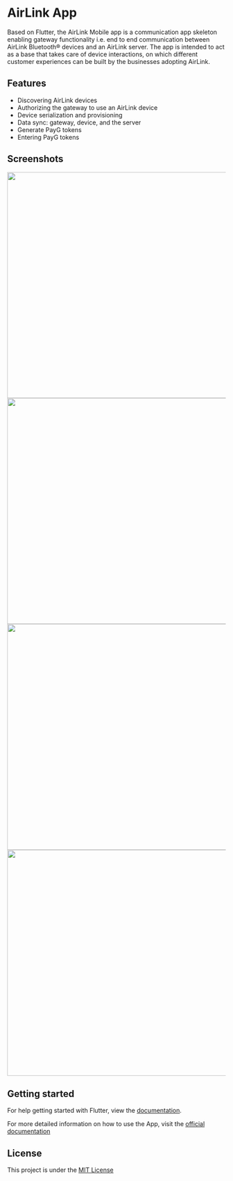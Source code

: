 # AirLink App

Based on Flutter, the AirLink Mobile app is a communication app skeleton enabling gateway functionality i.e. end to end communication between AirLink Bluetooth® devices and an AirLink server. The app is intended to act as a base that takes care of device interactions, on which different customer experiences can be built by the businesses adopting AirLink.

## Features

- Discovering AirLink devices
- Authorizing the gateway to use an AirLink device
- Device serialization and provisioning
- Data sync: gateway, device, and the server
- Generate PayG tokens
- Entering PayG tokens

## Screenshots

<img src="/../../blob/main/assets/images/screenshots/home%20-%20credentials%20page%20-%20airlink.jpg" height="520px"> <img src="/../../blob/main/assets/images/screenshots/home%20-%20device%20list%20page.jpg" height="520px"> <img src="/../../blob/main/assets/images/screenshots/home%20-%20device%20list%20page%20-%20device%20details%20page.jpg" height="520px">  <img src="/../../blob/main/assets/images/screenshots/home%20-%20payg%20token%20page%20-%20token%20generated.jpg" height="520px">

## Getting started
For help getting started with Flutter, view the [documentation](https://flutter.dev/).

For more detailed information on how to use the App, visit the [official documentation](https://airlinkdocs.enaccess.org/)

## License

This project is under the [MIT License](https://github.com/kaykhahima/Airlink-App/blob/main/LICENSE "Project License")
